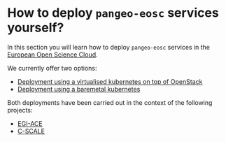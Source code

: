 # How to deploy `pangeo-eosc` services yourself?

In this section you will learn how to deploy `pangeo-eosc` services
in the [European Open Science Cloud](https://eosc-portal.eu/about).

We currently offer two options:
* [Deployment using a virtualised kubernetes on top of OpenStack](./openstack/README.md)
* [Deployment using a baremetal kubernetes](./kubernetes/README.md)

Both deployments have been carried out in the context of the following projects:
* [EGI-ACE](https://www.egi.eu/project/egi-ace/)
* [C-SCALE](https://c-scale.eu/)
